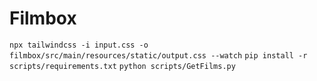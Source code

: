 # Filmbox

`npx tailwindcss -i input.css -o filmbox/src/main/resources/static/output.css --watch`
`pip install -r scripts/requirements.txt`
`python scripts/GetFilms.py`
